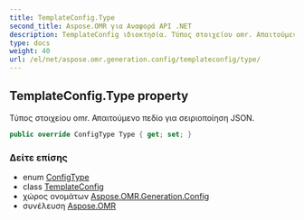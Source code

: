 ```yaml
---
title: TemplateConfig.Type
second_title: Aspose.OMR για Αναφορά API .NET
description: TemplateConfig ιδιοκτησία. Τύπος στοιχείου omr. Απαιτούμενο πεδίο για σειριοποίηση JSON.
type: docs
weight: 40
url: /el/net/aspose.omr.generation.config/templateconfig/type/
---
```

## TemplateConfig.Type property

Τύπος στοιχείου omr. Απαιτούμενο πεδίο για σειριοποίηση JSON.

```csharp
public override ConfigType Type { get; set; }
```

### Δείτε επίσης

* enum [ConfigType](../../../aspose.omr.generation.config.enums/configtype/)
* class [TemplateConfig](../)
* χώρος ονομάτων [Aspose.OMR.Generation.Config](../../templateconfig/)
* συνέλευση [Aspose.OMR](../../../)


